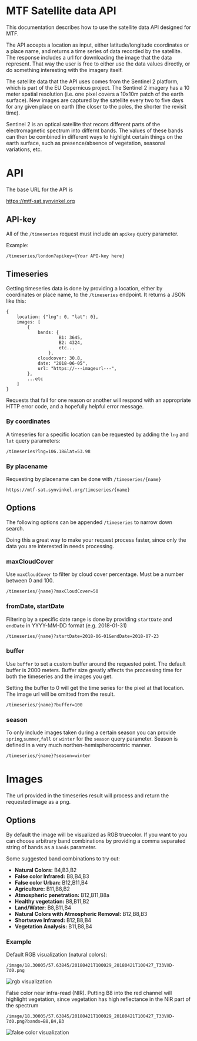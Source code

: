 
# MTF Satellite data API

This documentation describes how to use the satellite data API designed for MTF.

The API accepts a location as input, either latitude/longitude coordinates or a place name, and returns a time series of data recorded by the satellite. The response includes a url for downloading the image that the data represent. That way the user is free to either use the data values directly, or do something interesting with the imagery itself.

The satellite data that the API uses comes from the Sentinel 2 platform, which is part of the EU Copernicus project. The Sentinel 2 imagery has a 10 meter spatial resolution (i.e. one pixel covers a 10x10m patch of the earth surface). New images are captured by the satellite every two to five days for any given place on earth (the closer to the poles, the shorter the revisit time).

Sentinel 2 is an optical satellite that recors different parts of the electromagnetic spectrum into differnt bands. The values of these bands can then be combined in different ways to highlight certain things on the earth surface, such as presence/absence of vegetation, seasonal variations, etc.

# API

The base URL for the API is

<a href="https://mtf-sat.synvinkel.org" target="_blank">https://mtf-sat.synvinkel.org</a>

## API-key

All of the `/timeseries` request must include an `apikey` query parameter. 

Example:
```
/timeseries/london?apikey={Your API-key here}
```

## Timeseries

Getting timeseries data is done by providing a location, either by coordinates or place name, to the `/timeseries` endpoint. It returns a JSON like this:

```
{
    location: {"lng": 0, "lat": 0},
    images: [
        {
            bands: {
                    B1: 3645,
                    B2: 4324,
                    etc...
                },
            cloudcover: 30.8,
            date: "2018-06-05",
            url: "https://---imageurl---",
        },
        ...etc
    ]
}
```

Requests that fail for one reason or another will respond with an appropriate HTTP error code, and a hopefully helpful error message.


### By coordinates

A timeseries for a specific location can be requested by adding the `lng` and `lat` query parameters:

```
/timeseries?lng=106.18&lat=53.98
```

### By placename

Requesting by placename can be done with `/timeseries/{name}`

```
https://mtf-sat.synvinkel.org/timeseries/{name}
```

## Options

The following options can be appended  `/timeseries` to narrow down search.

Doing this a great way to make your request process faster, since only the data you are interested in needs processing.

### maxCloudCover

Use `maxCloudCover` to filter by cloud cover percentage. Must be a number between 0 and 100.

```
/timeseries/{name}?maxCloudCover=50
```

### fromDate, startDate

Filtering by a specific date range is done by providing `startDate` and `endDate` in YYYY-MM-DD format (e.g. 2018-01-31) 

```
/timeseries/{name}?startDate=2018-06-01&endDate=2018-07-23
```

### buffer

Use `buffer` to set a custom buffer around the requested point. The default buffer is 2000 meters. Buffer size greatly affects the processing time for both the timeseries and the images you get.

Setting the buffer to 0 will get the time series for the pixel at that location. The image url will be omitted from the result.

```
/timeseries/{name}?buffer=100
```

### season

To only include images taken during a certain season you can provide `spring`,`summer`,`fall` or `winter` for the `season` query parameter. Season is defined in a very much northen-hemispherocentric manner.

```
/timeseries/{name}?season=winter
```

# Images

The url provided in the timeseries result will process and return the requested image as a png. 

## Options

By default the image will be visualized as RGB truecolor. If you want to you can choose arbitrary band combinations by providing a comma separated string of bands as a `bands` parameter.

Some suggested band combinations to try out:

* **Natural Colors:** B4,B3,B2
* **False color Infrared:** B8,B4,B3
* **False color Urban:** B12,B11,B4
* **Agriculture:** B11,B8,B2
* **Atmospheric penetration:** B12,B11,B8a
* **Healthy vegetation:** B8,B11,B2
* **Land/Water:** B8,B11,B4
* **Natural Colors with Atmospheric Removal:** B12,B8,B3
* **Shortwave Infrared:** B12,B8,B4
* **Vegetation Analysis:** B11,B8,B4

### Example

Default RGB visualization (natural colors):
```
/image/18.30005/57.63845/20180421T100029_20180421T100427_T33VXD-7d0.png
```

![rgb visualization](images/20180421T100029_20180421T100427_T33VXD-7d0.png)

False color near infra-read (NIR). Putting B8 into the red channel will highlight vegetation, since vegetation has high reflectance in the NIR part of the spectrum

```
/image/18.30005/57.63845/20180421T100029_20180421T100427_T33VXD-7d0.png?bands=B8,B4,B3
```

![false color visualization](images/20180421T100029_20180421T100427_T33VXD-7d0_falsecolor.png)



